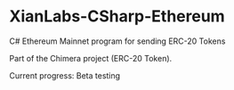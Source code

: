 # XianLabs-CSharp-Ethereum
C# Ethereum Mainnet program for sending ERC-20 Tokens

Part of the Chimera project (ERC-20 Token).

Current progress: Beta testing
